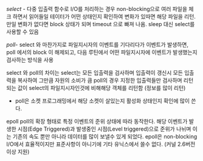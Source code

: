 *select* - 
다중 입출력 함수로 I/O를 처리하는 경우 non-blocking으로 여러 파일을 체크 하면서 읽어들일 테이터가 어떤 상태인지 확인하여 
변화가 있따면 해당 파일을 리턴. 만일 변화가 없다면 block 상태가 되며 timeout 으로 빠져 나옴. sleep 대신 select를 사용할 
수 있음

*poll*- select 와 마찬가지로 파일지시자의 이벤트를 기다리다가 이벤트가 발생하면, poll 에서의 block 이 해제되고, 
다음 루틴에서 어떤 파일지시자에 이벤트가 발생했는지 검사하는 방식을 사용

select 와 poll의 차이는 select는 모든 입출력을 검사하며 입출력이 갱신시 모든 입출력을 복사하여 그만큼 자원의 소비가 큼
poll의 경우 지정한 입출력들만 검사하며 리턴되는 값이 select의 파일지시자인것에 비해해당 객체를 리턴함 (정보를 많이 리턴)

* poll은 소켓 프로그래밍에서 해당 소켓이 살있는지 활성화 상태인지 확인에 많이 쓴다.

epoll poll의 확장 형태로 특정 이벤트의 준위 상태에 따라 동작한다. 해당 이벤트가 발생한 시점(Edge Triggered)과 
발생중인 시점(Level triggered)으로 준위가 나뉘며 이는 기존의 속도 뿐만 아니라 데이터를 많이 보낼수 있게 되었다. 
epoll은 non-blocking I/O에서 효율적이지만 표준사항이 아니기에 기타 유닉스에서 쓸수 없다. (커널 2.6버전 이상 지원)
